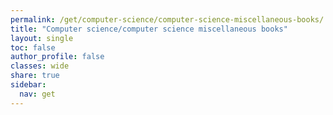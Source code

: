 ```yaml
---
permalink: /get/computer-science/computer-science-miscellaneous-books/
title: "Computer science/computer science miscellaneous books"
layout: single
toc: false
author_profile: false
classes: wide
share: true
sidebar:
  nav: get
---
```


